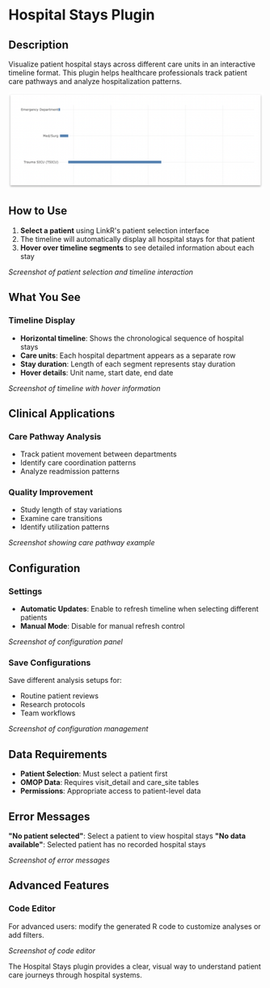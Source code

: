 # Hospital Stays Plugin

## Description

Visualize patient hospital stays across different care units in an interactive timeline format. This plugin helps healthcare professionals track patient care pathways and analyze hospitalization patterns.

<p align="center">
  <img src="img/overview.png" alt="Overview of the plugin" width="750">
</p>

## How to Use

1. **Select a patient** using LinkR's patient selection interface
2. The timeline will automatically display all hospital stays for that patient
3. **Hover over timeline segments** to see detailed information about each stay

*Screenshot of patient selection and timeline interaction*

## What You See

### Timeline Display
- **Horizontal timeline**: Shows the chronological sequence of hospital stays
- **Care units**: Each hospital department appears as a separate row
- **Stay duration**: Length of each segment represents stay duration
- **Hover details**: Unit name, start date, end date

*Screenshot of timeline with hover information*

## Clinical Applications

### Care Pathway Analysis
- Track patient movement between departments
- Identify care coordination patterns
- Analyze readmission patterns

### Quality Improvement
- Study length of stay variations
- Examine care transitions
- Identify utilization patterns

*Screenshot showing care pathway example*

## Configuration

### Settings
- **Automatic Updates**: Enable to refresh timeline when selecting different patients
- **Manual Mode**: Disable for manual refresh control

*Screenshot of configuration panel*

### Save Configurations
Save different analysis setups for:
- Routine patient reviews
- Research protocols
- Team workflows

*Screenshot of configuration management*

## Data Requirements

- **Patient Selection**: Must select a patient first
- **OMOP Data**: Requires visit_detail and care_site tables
- **Permissions**: Appropriate access to patient-level data

## Error Messages

**"No patient selected"**: Select a patient to view hospital stays
**"No data available"**: Selected patient has no recorded hospital stays

*Screenshot of error messages*

## Advanced Features

### Code Editor
For advanced users: modify the generated R code to customize analyses or add filters.

*Screenshot of code editor*

The Hospital Stays plugin provides a clear, visual way to understand patient care journeys through hospital systems.

